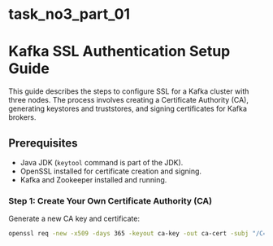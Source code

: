 # task_no3_part_01

# Kafka SSL Authentication Setup Guide

This guide describes the steps to configure SSL for a Kafka cluster with three nodes. The process involves creating a Certificate Authority (CA), generating keystores and truststores, and signing certificates for Kafka brokers.

## Prerequisites
- Java JDK (`keytool` command is part of the JDK).
- OpenSSL installed for certificate creation and signing.
- Kafka and Zookeeper installed and running.

### Step 1: Create Your Own Certificate Authority (CA)
Generate a new CA key and certificate:

```bash
openssl req -new -x509 -days 365 -keyout ca-key -out ca-cert -subj "/C=DE/ST=NRW/L=MS/O=juplo/OU=kafka/CN=Root-CA" -passout pass:kafka-broker
